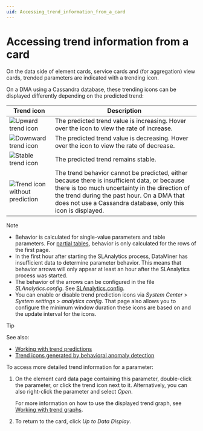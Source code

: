 ```yaml
---
uid: Accessing_trend_information_from_a_card
---
```


# Accessing trend information from a card

On the data side of element cards, service cards and (for aggregation) view cards, trended parameters are indicated with a trending icon.

On a DMA using a Cassandra database, these trending icons can be displayed differently depending on the predicted trend:

| Trend icon  | Description |
|-------------|-------------|
| ![Upward trend icon](~/user-guide/images/Trend_icon_increase.png) | The predicted trend value is increasing. Hover over the icon to view the rate of increase. |
| ![Downward trend icon](~/user-guide/images/trend_icon_decrease.png) | The predicted trend value is decreasing. Hover over the icon to view the rate of decrease. |
| ![Stable trend icon](~/user-guide/images/trend_icon_stable.png)   | The predicted trend remains stable. |
| ![Trend icon without prediction](~/user-guide/images/trend_icon_unknown.png) | The trend behavior cannot be predicted, either because there is insufficient data, or because there is too much uncertainty in the direction of the trend during the past hour. On a DMA that does not use a Cassandra database, only this icon is displayed. |

> [!NOTE]
>
> - Behavior is calculated for single-value parameters and table parameters. For [partial tables](xref:Table_parameters#partial-tables), behavior is only calculated for the rows of the first page.
> - In the first hour after starting the SLAnalytics process, DataMiner has insufficient data to determine parameter behavior. This means that behavior arrows will only appear at least an hour after the SLAnalytics process was started.
> - The behavior of the arrows can be configured in the file *SLAnalytics.config*. See [SLAnalytics.config](xref:SLAnalytics_config#slanalyticsconfig).
> - You can enable or disable trend prediction icons via *System Center* > *System settings* > *analytics config*. That page also allows you to configure the minimum window duration these icons are based on and the update interval for the icons.

> [!TIP]
> See also:
>
> - [Working with trend predictions](xref:Working_with_trend_predictions)
> - [Trend icons generated by behavioral anomaly detection](xref:Working_with_behavioral_anomaly_detection#trend-icons-on-data-pages)

To access more detailed trend information for a parameter:

1. On the element card data page containing this parameter, double-click the parameter, or click the trend icon next to it. Alternatively, you can also right-click the parameter and select *Open*.

   For more information on how to use the displayed trend graph, see [Working with trend graphs](xref:Manipulating_trend_graphs).

1. To return to the card, click *Up to Data Display*.
